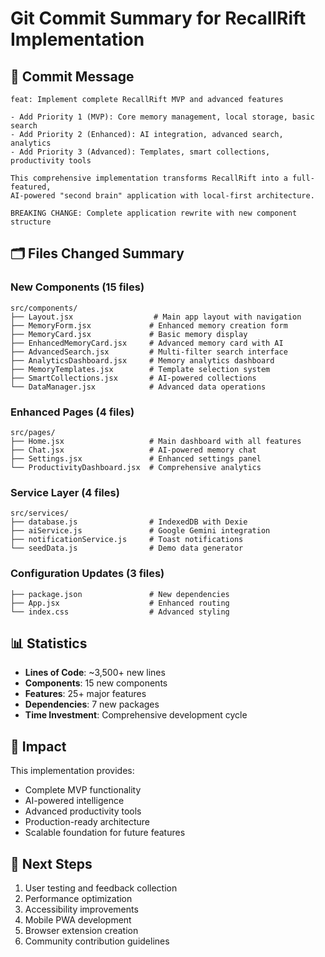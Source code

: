 # Git Commit Summary for RecallRift Implementation

## 📝 Commit Message
```
feat: Implement complete RecallRift MVP and advanced features

- Add Priority 1 (MVP): Core memory management, local storage, basic search
- Add Priority 2 (Enhanced): AI integration, advanced search, analytics  
- Add Priority 3 (Advanced): Templates, smart collections, productivity tools

This comprehensive implementation transforms RecallRift into a full-featured,
AI-powered "second brain" application with local-first architecture.

BREAKING CHANGE: Complete application rewrite with new component structure
```

## 🗂️ Files Changed Summary

### New Components (15 files)
```
src/components/
├── Layout.jsx                  # Main app layout with navigation
├── MemoryForm.jsx             # Enhanced memory creation form
├── MemoryCard.jsx             # Basic memory display
├── EnhancedMemoryCard.jsx     # Advanced memory card with AI
├── AdvancedSearch.jsx         # Multi-filter search interface
├── AnalyticsDashboard.jsx     # Memory analytics dashboard
├── MemoryTemplates.jsx        # Template selection system
├── SmartCollections.jsx       # AI-powered collections
└── DataManager.jsx            # Advanced data operations
```

### Enhanced Pages (4 files)
```
src/pages/
├── Home.jsx                   # Main dashboard with all features
├── Chat.jsx                   # AI-powered memory chat
├── Settings.jsx               # Enhanced settings panel
└── ProductivityDashboard.jsx  # Comprehensive analytics
```

### Service Layer (4 files)
```
src/services/
├── database.js                # IndexedDB with Dexie
├── aiService.js               # Google Gemini integration
├── notificationService.js     # Toast notifications
└── seedData.js                # Demo data generator
```

### Configuration Updates (3 files)
```
├── package.json               # New dependencies
├── App.jsx                    # Enhanced routing
└── index.css                  # Advanced styling
```

## 📊 Statistics
- **Lines of Code**: ~3,500+ new lines
- **Components**: 15 new components
- **Features**: 25+ major features
- **Dependencies**: 7 new packages
- **Time Investment**: Comprehensive development cycle

## 🎯 Impact
This implementation provides:
- Complete MVP functionality
- AI-powered intelligence
- Advanced productivity tools
- Production-ready architecture
- Scalable foundation for future features

## 🚀 Next Steps
1. User testing and feedback collection
2. Performance optimization
3. Accessibility improvements
4. Mobile PWA development
5. Browser extension creation
6. Community contribution guidelines
